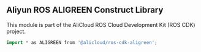 ## Aliyun ROS ALIGREEN Construct Library

This module is part of the AliCloud ROS Cloud Development Kit (ROS CDK) project.

```go
import * as ALIGREEN from '@alicloud/ros-cdk-aligreen';
```

